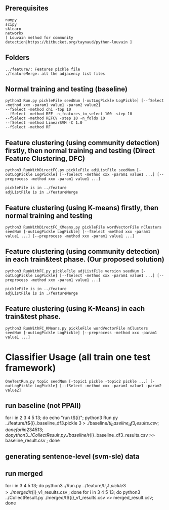 
## Prerequisites 
    numpy
    scipy
    sklearn
    networkx 
    [ Louvain method for community detection|https://bitbucket.org/taynaud/python-louvain ]

## Folders
    ../feature/: Features pickle file 
    ./featureMerge: all the adjacency list files 

## Normal training and testing (baseline)
    python3 Run.py pickleFile seedNum [-outLogPickle LogPickle] [--fSelect -method xxx -param1 value1 -param2 value2]
    --fSelect -method chi -top 10
    --fSelect -method RFE -n_features_to_select 100 -step 10 
    --fSelect -method REFCV -step 10 -n_folds 10
    --fSelect -method LinearSVM -C 1.0
    --fSelect -method RF

## Feature clustering (using community detection) firstly, then normal training and testing (Direct Feature Clustering, DFC)
    python3 RunWithDirectFC.py pickleFile adjListFile seedNum [-outLogPickle LogPickle] [--fSelect -method xxx -param1 value1 ...] [--preprocess -method xxx -param1 value1 ...]
    
    pickleFile is in ../feature
    adjListFile is in ./featureMerge

## Feature clustering (using K-means) firstly, then normal training and testing
    python3 RunWithDirectFC_KMeans.py pickleFile wordVectorFile nClusters seedNum [-outLogPickle LogPickle] [--fSelect -method xxx -param1 value1 ...] [--preprocess -method xxx -param1 value1 ...]

## Feature clustering (using community detection) in each train&test phase. (Our proposed solution)
    python3 RunWithFC.py pickleFile adjListFile version seedNum [-outLogPickle LogPickle] [--fSelect -method xxx -param1 value1 ...] [--preprocess -method xxx -param1 value1 ...]
    
    pickleFile is in ../feature
    adjListFile is in ./featureMerge

## Feature clustering (using K-Means) in each train&test phase.
    python3 RunWithFC_KMeans.py pickleFile wordVectorFile nClusters seedNum [-outLogPickle LogPickle] [--preprocess -method xxx -param1 value1 ...]




# Classifier Usage (all train one test framework)
    OneTestRun.py topic seedNum [-topic1 pickle -topic2 pickle ...] [-outLogPickle LogPickle] [--fSelect -method xxx -param1 value1 -param2 value2]
    

## run baseline (not PPAll)
for i in 2 3 4 5 13; do echo "run t${i}"; python3 Run.py ../feature/t${i}_baseline_df3.pickle 3 > ./baseline/t${i}_baseline_df3_results.csv; done
for i in 2 3 4 5 13; do python3 ../CollectResult.py ./baseline/t${i}_baseline_df3_results.csv >> baseline_result.csv ; done

## generating sentence-level (svm-sle) data


## run merged
for i in 3 4 5 13; do python3 ./Run.py ../feature/t${i}_v1.pickle 3 > ./merged/t${i}_v1_results.csv ; done
for i in 3 4 5 13; do python3 ../CollectResult.py ./merged/t${i}_v1_results.csv >> merged_result.csv; done

